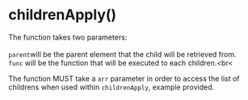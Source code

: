 # childrenApply()

The function takes two parameters:<br><br>
`parent`will be the parent element that the child will be retrieved from.<br>
`func` will be the function that will be executed to each children.<br<<br>

The function MUST take a `arr` parameter in order to access the list of childrens when used within `childrenApply`, example provided.

